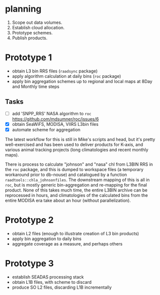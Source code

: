 # planning

1. Scope out data volumes. 
2. Establish cloud allocation. 
3. Prototype schemes. 
4. Publish products. 

# Prototype 1

* obtain L3 bin RRS files (`raadsync` package)
* apply algorithm calculation at daily bins (`roc` package)
* apply bin aggregation schemes up to regional and local maps at 8Day and Monthly time steps

## Tasks

- [ ]  add 'SNPP_RRS' NASA algorithm to `roc` https://github.com/mdsumner/roc/issues/6
- [x]  obtain SeaWiFS, MODISA, VIIRS L3bin files
- [x] automate scheme for aggregation

The latest workflow for this is still in Mike's scripts and head, but it's pretty well-exercised and has been used to deliver products for K-axis, and various animal tracking projects (long climatologies and recent monthly maps). 

There is process to calculate "johnson" and "nasa" chl from L3BIN RRS in the `roc` package, and this is dumped to workspace files (a temporary workaround prior to db-nouse) and catalogued by a function `raadtools::chla_johnsonfiles`. The downstream mapping of this is all in `roc`, but is mostly generic bin-aggregation and re-mapping for the final product. None of this takes much time, the entire L3BIN archive can be reprocessed in hours, and climatologies of the calculated bins from the entire MODISA era take about an hour (without parallelization). 


# Prototype 2

* obtain L2 files (enough to illustrate creation of L3 bin products)
* apply bin aggregation to daily bins
* aggregate coverage as a measure, and perhaps others


# Prototype 3

* establish SEADAS processing stack
* obtain L1B files, with scheme to discard
* produce SO L2 files, discarding L1B incrementally

